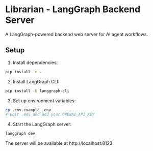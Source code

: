 # Librarian - LangGraph Backend Server

A LangGraph-powered backend web server for AI agent workflows.

## Setup

1. Install dependencies:
```bash
pip install -e .
```

2. Install LangGraph CLI:
```bash
pip install -U langgraph-cli
```

3. Set up environment variables:
```bash
cp .env.example .env
# Edit .env and add your OPENAI_API_KEY
```

4. Start the LangGraph server:
```bash
langgraph dev
```

The server will be available at http://localhost:8123
